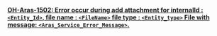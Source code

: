 **[OH-Aras-1502:  Error occur during add attachment for internalId : `<Entity_Id>`, file name : `<FileName>` file type : `<Entity_type>` File with message: `<Aras_Service_Error_Message>`.](aras/oh-aras-1502.md)**





